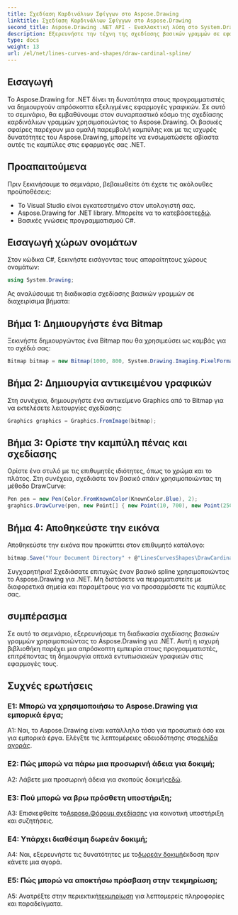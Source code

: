 ```yaml
---
title: Σχεδίαση Καρδινάλιων Σφίγγων στο Aspose.Drawing
linktitle: Σχεδίαση Καρδινάλιων Σφίγγων στο Aspose.Drawing
second_title: Aspose.Drawing .NET API - Εναλλακτική λύση στο System.Drawing.Common
description: Εξερευνήστε την τέχνη της σχεδίασης βασικών γραμμών σε εφαρμογές .NET με το Aspose.Drawing. Δημιουργήστε ομαλές καμπύλες χωρίς κόπο.
type: docs
weight: 13
url: /el/net/lines-curves-and-shapes/draw-cardinal-spline/
---
```

## Εισαγωγή

Το Aspose.Drawing for .NET δίνει τη δυνατότητα στους προγραμματιστές να δημιουργούν απρόσκοπτα εξελιγμένες εφαρμογές γραφικών. Σε αυτό το σεμινάριο, θα εμβαθύνουμε στον συναρπαστικό κόσμο της σχεδίασης καρδινάλιων γραμμών χρησιμοποιώντας το Aspose.Drawing. Οι βασικές σφαίρες παρέχουν μια ομαλή παρεμβολή καμπύλης και με τις ισχυρές δυνατότητες του Aspose.Drawing, μπορείτε να ενσωματώσετε αβίαστα αυτές τις καμπύλες στις εφαρμογές σας .NET.

## Προαπαιτούμενα

Πριν ξεκινήσουμε το σεμινάριο, βεβαιωθείτε ότι έχετε τις ακόλουθες προϋποθέσεις:

- Το Visual Studio είναι εγκατεστημένο στον υπολογιστή σας.
-  Aspose.Drawing for .NET library. Μπορείτε να το κατεβάσετε[εδώ](https://releases.aspose.com/drawing/net/).
- Βασικές γνώσεις προγραμματισμού C#.

## Εισαγωγή χώρων ονομάτων

Στον κώδικα C#, ξεκινήστε εισάγοντας τους απαραίτητους χώρους ονομάτων:

```csharp
using System.Drawing;
```

Ας αναλύσουμε τη διαδικασία σχεδίασης βασικών γραμμών σε διαχειρίσιμα βήματα:

## Βήμα 1: Δημιουργήστε ένα Bitmap

Ξεκινήστε δημιουργώντας ένα Bitmap που θα χρησιμεύσει ως καμβάς για το σχέδιό σας:

```csharp
Bitmap bitmap = new Bitmap(1000, 800, System.Drawing.Imaging.PixelFormat.Format32bppPArgb);
```

## Βήμα 2: Δημιουργία αντικειμένου γραφικών

Στη συνέχεια, δημιουργήστε ένα αντικείμενο Graphics από το Bitmap για να εκτελέσετε λειτουργίες σχεδίασης:

```csharp
Graphics graphics = Graphics.FromImage(bitmap);
```

## Βήμα 3: Ορίστε την καμπύλη πένας και σχεδίασης

Ορίστε ένα στυλό με τις επιθυμητές ιδιότητες, όπως το χρώμα και το πλάτος. Στη συνέχεια, σχεδιάστε τον βασικό σπάιν χρησιμοποιώντας τη μέθοδο DrawCurve:

```csharp
Pen pen = new Pen(Color.FromKnownColor(KnownColor.Blue), 2);
graphics.DrawCurve(pen, new Point[] { new Point(10, 700), new Point(250, 500), new Point(500, 10), new Point(750, 500), new Point(990, 700) });
```

## Βήμα 4: Αποθηκεύστε την εικόνα

Αποθηκεύστε την εικόνα που προκύπτει στον επιθυμητό κατάλογο:

```csharp
bitmap.Save("Your Document Directory" + @"LinesCurvesShapes\DrawCardinalSpline_out.png");
```

Συγχαρητήρια! Σχεδιάσατε επιτυχώς έναν βασικό spline χρησιμοποιώντας το Aspose.Drawing για .NET. Μη διστάσετε να πειραματιστείτε με διαφορετικά σημεία και παραμέτρους για να προσαρμόσετε τις καμπύλες σας.

## συμπέρασμα

Σε αυτό το σεμινάριο, εξερευνήσαμε τη διαδικασία σχεδίασης βασικών γραμμών χρησιμοποιώντας το Aspose.Drawing για .NET. Αυτή η ισχυρή βιβλιοθήκη παρέχει μια απρόσκοπτη εμπειρία στους προγραμματιστές, επιτρέποντας τη δημιουργία οπτικά εντυπωσιακών γραφικών στις εφαρμογές τους.

## Συχνές ερωτήσεις

### Ε1: Μπορώ να χρησιμοποιήσω το Aspose.Drawing για εμπορικά έργα;

 A1: Ναι, το Aspose.Drawing είναι κατάλληλο τόσο για προσωπικά όσο και για εμπορικά έργα. Ελέγξτε τις λεπτομέρειες αδειοδότησης στο[σελίδα αγοράς](https://purchase.aspose.com/buy).

### Ε2: Πώς μπορώ να πάρω μια προσωρινή άδεια για δοκιμή;

 A2: Λάβετε μια προσωρινή άδεια για σκοπούς δοκιμής[εδώ](https://purchase.aspose.com/temporary-license/).

### Ε3: Πού μπορώ να βρω πρόσθετη υποστήριξη;

 A3: Επισκεφθείτε το[Aspose.Φόρουμ σχεδίασης](https://forum.aspose.com/c/diagram/17) για κοινοτική υποστήριξη και συζητήσεις.

### Ε4: Υπάρχει διαθέσιμη δωρεάν δοκιμή;

 A4: Ναι, εξερευνήστε τις δυνατότητες με το[δωρεάν δοκιμή](https://releases.aspose.com/)έκδοση πριν κάνετε μια αγορά.

### Ε5: Πώς μπορώ να αποκτήσω πρόσβαση στην τεκμηρίωση;

 A5: Ανατρέξτε στην περιεκτική[τεκμηρίωση](https://reference.aspose.com/drawing/net/) για λεπτομερείς πληροφορίες και παραδείγματα.